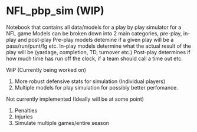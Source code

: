 # NFL_pbp_sim (WIP)
Notebook that contains all data/models for a play by play simulator for a NFL game
Models can be broken down into 2 main categories, pre-play, in-play and post-play
Pre-play models detemine if a given play will be a pass/run/punt/fg etc.
In-play models determine what the actual result of the play will be (yardage, completion, TD, turnover etc.)
Post-play determines if how much time has run off the clock, if a team should call a time out etc.

WIP (Currently being worked on)
1. More robust defensive stats for simulation (Individual players)
2. Multiple models for play simulation for possibly better perfomance.

Not currently implemented (Ideally will be at some point)
1. Penalties
2. Injuries
3. Simulate multiple games/entire season
